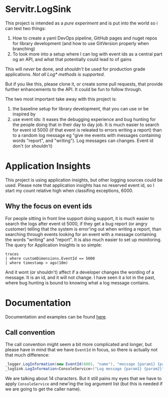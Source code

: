 # Servitr.LogSink
This project is intended as a _pure experiment_ and is put into the world so i can test two things:

1. How to create a yaml DevOps pipeline, GitHub pages and nuget repos for library development (and how to use GitVersion properly when branching)
2. To look more into a setup where I can log with event ids as a central part og an API, and what that potentially could lead to of gains

This will _never_ be done, and _shouldn't_ be used for production grade applications. _Not all Log* methods is supported_.

But if you like this, please clone it, or create some pull requests, that provide further enhancements to the API. It could be fun to follow through.

The two most important take away with this project is:

1. the baseline setup for library development, that you can use or be inspired by
2. use event ids: it eases the debugging experience and bug hunting for the people doing that in their day to day job. It is much easier to search for event id 5000 (if that event is releated to errors writing a report) than to a random log message eg "give me events with messages containing words "report", and "writing"). Log messages can changes. Event id don't (or shouldn't)

# Application Insights
This project is using application insights, but other logging sources could be used. Please note that application insights has no reserved event id, so I start my count relative high when classifing exceptions, 6000.

## Why the focus on event ids
For people sitting in front line support doing support, it is much easier to search the logs after event id 5000, if they get a bug report (or angry customer) telling that the system is error'ing out when writing a report, than searching through events looking for an event with a message containing the words "writing" and "report". It is also much easier to set up monitoring. The query for Application Insights is so simple:

```kusto
traces 
| where customDimensions.EventId == 5000
| where timestamp > ago(10m)
```

And it wont (or shouldn't) affect if a developer changes the wording of a message. It is an id, and it will not change. I have seen it a lot in the past, where bug hunting is bound to knowing what a log message contains.

# Documentation
Documentation and examples can be found [here](https://logsink.servitr.io).

## Call convention
The call convention might seem a bit more complicated and longer, but please have in mind that we have `EventId` in focus, so there is actually not that much difference:

```csharp
_logger.LogInformation(new EventId(6001, "name"), "message {param1} {param2}", "this is parameter 1", "this is parameter 2");
_logSink.LogInformation<ConsoleService>("Log message {param1} {param2}", new string[] { "this is parameter 1", "this is parameter 2" }, 60);
```

We are talking about 14 characters. But it still pains my eyes that we have to apply `ConsoleService` and new'ing the log argument list (but this is needed if we are going to get the caller name).